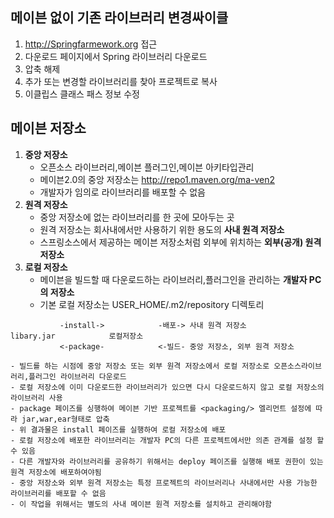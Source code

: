 ## 메이븐 없이 기존 라이브러리 변경싸이클
  1) http://Springfarmework.org 접근
  2) 다운로드 페이지에서 Spring 라이브러리 다운로드
  3) 압축 해제
  4) 추가 또는 변경할 라이브러리를 찾아 프로젝트로 복사
  5) 이클립스 클래스 패스 정보 수정

## 메이븐 저장소
  1) **중앙 저장소**
     - 오픈소스 라이브러리,메이븐 플러그인,메이븐 아키타입관리
     - 메이븐2.0의 중앙 저장소는 http://repo1.maven.org/ma-ven2
     - 개발자가 임의로 라이브러리를 배포할 수 없음
  2) **원격 저장소**
     - 중앙 저장소에 없는 라이브러리를 한 곳에 모아두는 곳
     - 원격 저장소는 회사내에서만 사용하기 위한 용도의 **사내 원격 저장소**
     - 스프링소스에서 제공하는 메이븐 저장소처럼 외부에 위치하는 **외부(공개) 원격 저장소**
  3) **로컬 저장소**
     - 메이븐을 빌드할 때 다운로드하는 라이브러리,플러그인을 관리하는 **개발자 PC의 저장소**
     - 기본 로컬 저장소는 USER_HOME/.m2/repository 디렉토리
```
           -install->            -배포-> 사내 원격 저장소
libary.jar            로컬저장소
           <-package-            <-빌드- 중앙 저장소, 외부 원격 저장소
```
    - 빌드를 하는 시점에 중앙 저장소 또는 외부 원격 저장소에서 로컬 저장소로 오픈소스라이브러리,플러그인 라이브러리 다운로드
    - 로컬 저장소에 이미 다운로드한 라이브러리가 있으면 다시 다운로드하지 않고 로컬 저장소의 라이브러리 사용
    - package 페이즈를 싱행하여 메이븐 기반 프로젝트를 <packaging/> 엘리먼트 설정에 따라 jar,war,ear형태로 압축
    - 위 결과물은 install 페이즈를 실행하여 로컬 저장소에 배포
    - 로컬 저장소에 배포한 라이브러리는 개발자 PC의 다른 프로젝트에서만 의존 관계를 설정 할 수 있음
    - 다른 개발자와 라이브러리를 공유하기 위해서는 deploy 페이즈를 실행해 배포 권한이 있는 원격 저장소에 배포하여야됨
    - 중앙 저장소와 외부 원격 저장소는 특정 프로젝트의 라이브러리나 사내에서만 사용 가능한 라이브러리를 배포할 수 없음
    - 이 작업을 위해서는 별도의 사내 메이븐 원격 저장소를 설치하고 관리해야함
